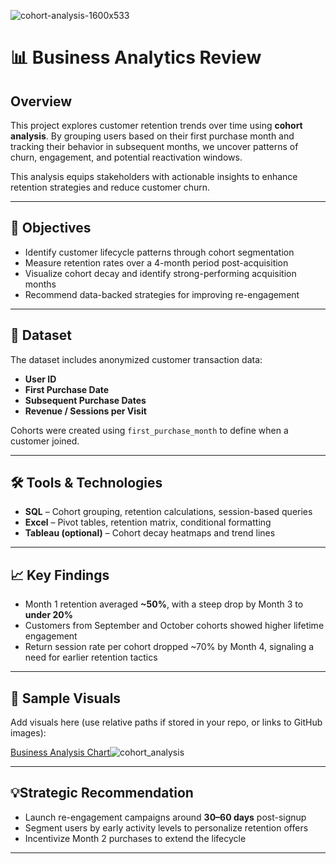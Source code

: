 ![cohort-analysis-1600x533](https://github.com/user-attachments/assets/006ff071-61d0-4be5-bcff-89f404760c39)



# 📊 Business Analytics Review

## Overview
This project explores customer retention trends over time using **cohort analysis**. By grouping users based on their first purchase month and tracking their behavior in subsequent months, we uncover patterns of churn, engagement, and potential reactivation windows.

This analysis equips stakeholders with actionable insights to enhance retention strategies and reduce customer churn.

---

## 🧠 Objectives
- Identify customer lifecycle patterns through cohort segmentation
- Measure retention rates over a 4-month period post-acquisition
- Visualize cohort decay and identify strong-performing acquisition months
- Recommend data-backed strategies for improving re-engagement

---

## 📂 Dataset
The dataset includes anonymized customer transaction data:
- **User ID**
- **First Purchase Date**
- **Subsequent Purchase Dates**
- **Revenue / Sessions per Visit**

Cohorts were created using `first_purchase_month` to define when a customer joined.

---

## 🛠️ Tools & Technologies
- **SQL** – Cohort grouping, retention calculations, session-based queries
- **Excel** – Pivot tables, retention matrix, conditional formatting
- **Tableau (optional)** – Cohort decay heatmaps and trend lines

---

## 📈 Key Findings
- Month 1 retention averaged **~50%**, with a steep drop by Month 3 to **under 20%**
- Customers from September and October cohorts showed higher lifetime engagement
- Return session rate per cohort dropped ~70% by Month 4, signaling a need for earlier retention tactics

---

## 📌 Sample Visuals
Add visuals here (use relative paths if stored in your repo, or links to GitHub images):

[Business Analysis Chart]()![cohort_analysis](https://github.com/user-attachments/assets/aae5e28a-c57a-4f40-95f5-5fffdb4a6a2f)


---

## 💡Strategic Recommendation
- Launch re-engagement campaigns around **30–60 days** post-signup
- Segment users by early activity levels to personalize retention offers
- Incentivize Month 2 purchases to extend the lifecycle

---


